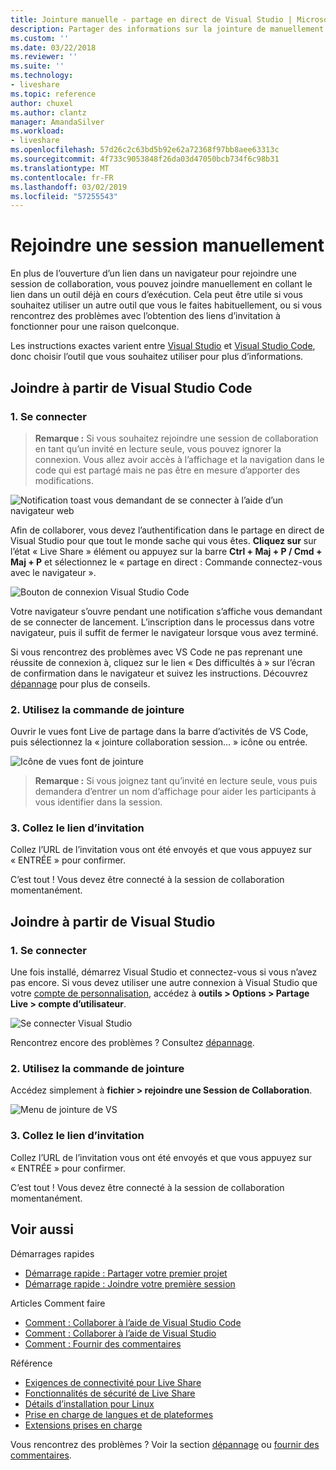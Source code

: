 ```yaml
---
title: Jointure manuelle - partage en direct de Visual Studio | Microsoft Docs
description: Partager des informations sur la jointure de manuellement une session de collaboration dans Visual Studio Live.
ms.custom: ''
ms.date: 03/22/2018
ms.reviewer: ''
ms.suite: ''
ms.technology:
- liveshare
ms.topic: reference
author: chuxel
ms.author: clantz
manager: AmandaSilver
ms.workload:
- liveshare
ms.openlocfilehash: 57d26c2c63bd5b92e62a72368f97bb8aee63313c
ms.sourcegitcommit: 4f733c9053848f26da03d47050bcb734f6c98b31
ms.translationtype: MT
ms.contentlocale: fr-FR
ms.lasthandoff: 03/02/2019
ms.locfileid: "57255543"
---
```

# <a name="join-a-session-manually"></a>Rejoindre une session manuellement

En plus de l’ouverture d’un lien dans un navigateur pour rejoindre une session de collaboration, vous pouvez joindre manuellement en collant le lien dans un outil déjà en cours d’exécution. Cela peut être utile si vous souhaitez utiliser un autre outil que vous le faites habituellement, ou si vous rencontrez des problèmes avec l’obtention des liens d’invitation à fonctionner pour une raison quelconque.

Les instructions exactes varient entre [Visual Studio](#join-from-visual-studio) et [Visual Studio Code](#join-from-visual-studio-code), donc choisir l’outil que vous souhaitez utiliser pour plus d’informations.

## <a name="join-from-visual-studio-code"></a>Joindre à partir de Visual Studio Code

### <a name="1-sign-in"></a>1. Se connecter

>**Remarque :** Si vous souhaitez rejoindre une session de collaboration en tant qu’un invité en lecture seule, vous pouvez ignorer la connexion. Vous allez avoir accès à l’affichage et la navigation dans le code qui est partagé mais ne pas être en mesure d’apporter des modifications.

![Notification toast vous demandant de se connecter à l’aide d’un navigateur web](../media/vscode-sign-in-toast.png)

Afin de collaborer, vous devez l’authentification dans le partage en direct de Visual Studio pour que tout le monde sache qui vous êtes. **Cliquez sur** sur l’état « Live Share » élément ou appuyez sur la barre **Ctrl + Maj + P / Cmd + Maj + P** et sélectionnez le « partage en direct : Commande connectez-vous avec le navigateur ».

![Bouton de connexion Visual Studio Code](../media/vscode-sign-in-button.png)

Votre navigateur s’ouvre pendant une notification s’affiche vous demandant de se connecter de lancement. L’inscription dans le processus dans votre navigateur, puis il suffit de fermer le navigateur lorsque vous avez terminé.

Si vous rencontrez des problèmes avec VS Code ne pas reprenant une réussite de connexion à, cliquez sur le lien « Des difficultés à » sur l’écran de confirmation dans le navigateur et suivez les instructions. Découvrez [dépannage](../troubleshooting.md#sign-in) pour plus de conseils.

### <a name="2-use-the-join-command"></a>2. Utilisez la commande de jointure

Ouvrir le vues font Live de partage dans la barre d’activités de VS Code, puis sélectionnez la « jointure collaboration session... » icône ou entrée.

![Icône de vues font de jointure](../media/vscode-join-viewlet.png)

>**Remarque :** Si vous joignez tant qu’invité en lecture seule, vous puis demandera d’entrer un nom d’affichage pour aider les participants à vous identifier dans la session.

### <a name="3-paste-the-invite-link"></a>3. Collez le lien d’invitation

Collez l’URL de l’invitation vous ont été envoyés et que vous appuyez sur « ENTRÉE » pour confirmer.

C’est tout ! Vous devez être connecté à la session de collaboration momentanément.

## <a name="join-from-visual-studio"></a>Joindre à partir de Visual Studio

### <a name="1-sign-in"></a>1. Se connecter

Une fois installé, démarrez Visual Studio et connectez-vous si vous n’avez pas encore. Si vous devez utiliser une autre connexion à Visual Studio que votre [compte de personnalisation](https://docs.microsoft.com/en-us/visualstudio/ide/signing-in-to-visual-studio), accédez à **outils &gt; Options &gt; Partage Live &gt; compte d’utilisateur**.

![Se connecter Visual Studio](../media/vs-sign-in-button.png)

Rencontrez encore des problèmes ? Consultez [dépannage](../troubleshooting.md#sign-in).

### <a name="2-use-the-join-command"></a>2. Utilisez la commande de jointure

Accédez simplement à **fichier > rejoindre une Session de Collaboration**.

![Menu de jointure de VS](../media/vs-join.png)

### <a name="3-paste-the-invite-link"></a>3. Collez le lien d’invitation

Collez l’URL de l’invitation vous ont été envoyés et que vous appuyez sur « ENTRÉE » pour confirmer.

C’est tout ! Vous devez être connecté à la session de collaboration momentanément.

## <a name="see-also"></a>Voir aussi

Démarrages rapides

- [Démarrage rapide : Partager votre premier projet](../quickstart/share.md)
- [Démarrage rapide : Joindre votre première session](../quickstart/join.md)

Articles Comment faire

- [Comment : Collaborer à l’aide de Visual Studio Code](../use/vscode.md)
- [Comment : Collaborer à l’aide de Visual Studio](../use/vs.md)
- [Comment : Fournir des commentaires](../support.md)

Référence

- [Exigences de connectivité pour Live Share](connectivity.md)
- [Fonctionnalités de sécurité de Live Share](security.md)
- [Détails d’installation pour Linux](linux.md)
- [Prise en charge de langues et de plateformes](platform-support.md)
- [Extensions prises en charge](extensions.md)

Vous rencontrez des problèmes ? Voir la section [dépannage](../troubleshooting.md) ou [fournir des commentaires](../support.md).
